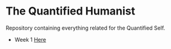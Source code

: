 # The Quantified Humanist
Repository containing everything related for the Quantified Self.

* Week 1 [Here](https://www.github.com/deibid/quantified-humanist/week-1)
